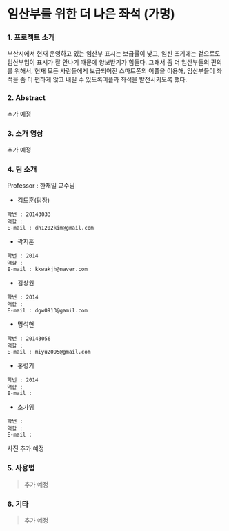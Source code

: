 # 임산부를 위한 더 나은 좌석 (가명)


### 1. 프로젝트 소개


부산시에서 현재 운영하고 있는 임산부 표시는 보급률이 낮고, 임신 초기에는 겉으로도 임산부임이 표시가 잘 안나기 때문에 양보받기가 힘들다. 
그래서 좀 더 임산부들의 편의를 위해서, 현재 모든 사람들에게 보급되어진 스마트폰의 어플을 이용해, 임산부들이 좌석을 좀 더 편하게 앉고 내릴 수 있도록어플과 좌석을 발전시키도록 했다.


### 2. Abstract


추가 예정


### 3. 소개 영상

추가 예정

### 4. 팀 소개

Professor : 한재일 교수님

* 김도훈(팀장)  

```
학번 : 20143033
역할 : 
E-mail : dh1202kim@gmail.com
```

* 곽지훈  

```
학번 : 2014
역할 : 
E-mail : kkwakjh@naver.com
```

* 김상원 

```
학번 : 2014 
역할 : 
E-mail : dgw0913@gamil.com
```

* 명석현  

```
학번 : 20143056 
역할 :  
E-mail : miyu2095@gmail.com
```

* 홍령기 

```
학번 : 2014  
역할 : 
E-mail : 
```

* 소가위 

```
학번 :   
역할 : 
E-mail : 
```


사진 추가 예정

### 5. 사용법

> 추가 예정

### 6. 기타

> 추가 예정
